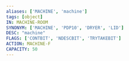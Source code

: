```yaml
---
aliases: ['MACHINE', 'machine']
tags: [object]
IN: MACHINE-ROOM
SYNONYM: ['MACHINE', 'PDP10', 'DRYER', 'LID']
DESC: "machine"
FLAGS: ['CONTBIT', 'NDESCBIT', 'TRYTAKEBIT']
ACTION: MACHINE-F
CAPACITY: 50
---
```

